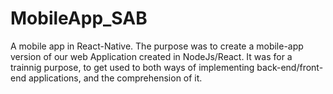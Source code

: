 # MobileApp_SAB
A mobile app in React-Native.
The purpose was to create a mobile-app version of our web Application created in NodeJs/React.
It was for a trainnig purpose, to get used to both ways of implementing back-end/front-end applications, and the comprehension of it.
